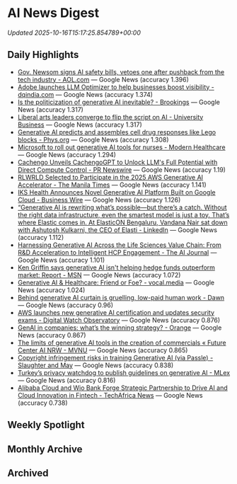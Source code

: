 # AI News Digest

_Updated 2025-10-16T15:17:25.854789+00:00_

## Daily Highlights

- [Gov. Newsom signs AI safety bills, vetoes one after pushback from the tech industry - AOL.com](./daily/88eddca070f9e160.md) — Google News (accuracy 1.396)
- [Adobe launches LLM Optimizer to help businesses boost visibility - dqindia.com](./daily/2ba6f27def227b07.md) — Google News (accuracy 1.374)
- [Is the politicization of generative AI inevitable? - Brookings](./daily/f20cfae2bdbf0b18.md) — Google News (accuracy 1.317)
- [Liberal arts leaders converge to flip the script on AI - University Business](./daily/2d6b4f41eb3e13ef.md) — Google News (accuracy 1.317)
- [Generative AI predicts and assembles cell drug responses like Lego blocks - Phys.org](./daily/a3577cb379db2c73.md) — Google News (accuracy 1.308)
- [Microsoft to roll out generative AI tools for nurses - Modern Healthcare](./daily/63f5079d64306d67.md) — Google News (accuracy 1.294)
- [Cachengo Unveils CachengoGPT to Unlock LLM's Full Potential with Direct Compute Control - PR Newswire](./daily/2159ddd619a06d21.md) — Google News (accuracy 1.19)
- [RLWRLD Selected to Participate in the 2025 AWS Generative AI Accelerator - The Manila Times](./daily/5860b19e61743e44.md) — Google News (accuracy 1.141)
- [IKS Health Announces Novel Generative AI Platform Built on Google Cloud - Business Wire](./daily/e461459f4d72b549.md) — Google News (accuracy 1.126)
- [“Generative AI is rewriting what’s possible—but there’s a catch. Without the right data infrastructure, even the smartest model is just a toy. That’s where Elastic comes in. At ElasticON Bengaluru, Vandana Nair sat down with Ashutosh Kulkarni, the CEO of Elasti - LinkedIn](./daily/7bf87d0a87a1eee3.md) — Google News (accuracy 1.112)
- [Harnessing Generative AI Across the Life Sciences Value Chain: From R&D Acceleration to Intelligent HCP Engagement - The AI Journal](./daily/42c92c7d1a69a6a6.md) — Google News (accuracy 1.101)
- [Ken Griffin says generative AI isn't helping hedge funds outperform market: Report - MSN](./daily/575652aa0dc3de72.md) — Google News (accuracy 1.072)
- [Generative AI & Healthcare: Friend or Foe? - vocal.media](./daily/c049d7b5442f592a.md) — Google News (accuracy 1.024)
- [Behind generative AI curtain is gruelling, low-paid human work - Dawn](./daily/24b98fb4f8e51c17.md) — Google News (accuracy 0.96)
- [AWS launches new generative AI certification and updates security exams - Digital Watch Observatory](./daily/1690a2ef669c309a.md) — Google News (accuracy 0.876)
- [GenAI in companies: what’s the winning strategy? - Orange](./daily/9541ee21d0ed1e73.md) — Google News (accuracy 0.867)
- [The limits of generative AI tools in the creation of commercials « Future Center AI NRW - MVNU](./daily/bd273ca4c0ae8ff6.md) — Google News (accuracy 0.865)
- [Copyright infringement risks in training Generative AI (via Passle) - Slaughter and May](./daily/d90f4af56c367f39.md) — Google News (accuracy 0.838)
- [Turkey’s privacy watchdog to publish guidelines on generative AI - MLex](./daily/b28bf0e9427a7995.md) — Google News (accuracy 0.816)
- [Alibaba Cloud and Wio Bank Forge Strategic Partnership to Drive AI and Cloud Innovation in Fintech - TechAfrica News](./daily/bd2771fff8aa6849.md) — Google News (accuracy 0.738)

## Weekly Spotlight


## Monthly Archive


## Archived

